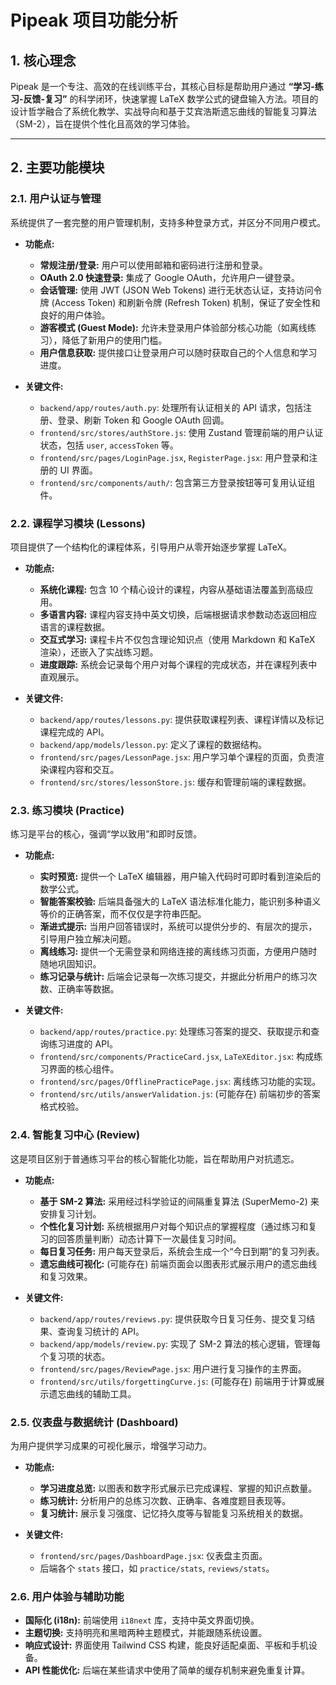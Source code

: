 # Pipeak 项目功能分析

## 1. 核心理念

Pipeak 是一个专注、高效的在线训练平台，其核心目标是帮助用户通过 **“学习-练习-反馈-复习”** 的科学闭环，快速掌握 LaTeX 数学公式的键盘输入方法。项目的设计哲学融合了系统化教学、实战导向和基于艾宾浩斯遗忘曲线的智能复习算法（SM-2），旨在提供个性化且高效的学习体验。

---

## 2. 主要功能模块

### 2.1. 用户认证与管理

系统提供了一套完整的用户管理机制，支持多种登录方式，并区分不同用户模式。

- **功能点:**
  - **常规注册/登录:** 用户可以使用邮箱和密码进行注册和登录。
  - **OAuth 2.0 快速登录:** 集成了 Google OAuth，允许用户一键登录。
  - **会话管理:** 使用 JWT (JSON Web Tokens) 进行无状态认证，支持访问令牌 (Access Token) 和刷新令牌 (Refresh Token) 机制，保证了安全性和良好的用户体验。
  - **游客模式 (Guest Mode):** 允许未登录用户体验部分核心功能（如离线练习），降低了新用户的使用门槛。
  - **用户信息获取:** 提供接口让登录用户可以随时获取自己的个人信息和学习进度。

- **关键文件:**
  - `backend/app/routes/auth.py`: 处理所有认证相关的 API 请求，包括注册、登录、刷新 Token 和 Google OAuth 回调。
  - `frontend/src/stores/authStore.js`: 使用 Zustand 管理前端的用户认证状态，包括 `user`, `accessToken` 等。
  - `frontend/src/pages/LoginPage.jsx`, `RegisterPage.jsx`: 用户登录和注册的 UI 界面。
  - `frontend/src/components/auth/`: 包含第三方登录按钮等可复用认证组件。

### 2.2. 课程学习模块 (Lessons)

项目提供了一个结构化的课程体系，引导用户从零开始逐步掌握 LaTeX。

- **功能点:**
  - **系统化课程:** 包含 10 个精心设计的课程，内容从基础语法覆盖到高级应用。
  - **多语言内容:** 课程内容支持中英文切换，后端根据请求参数动态返回相应语言的课程数据。
  - **交互式学习:** 课程卡片不仅包含理论知识点（使用 Markdown 和 KaTeX 渲染），还嵌入了实战练习题。
  - **进度跟踪:** 系统会记录每个用户对每个课程的完成状态，并在课程列表中直观展示。

- **关键文件:**
  - `backend/app/routes/lessons.py`: 提供获取课程列表、课程详情以及标记课程完成的 API。
  - `backend/app/models/lesson.py`: 定义了课程的数据结构。
  - `frontend/src/pages/LessonPage.jsx`: 用户学习单个课程的页面，负责渲染课程内容和交互。
  - `frontend/src/stores/lessonStore.js`: 缓存和管理前端的课程数据。

### 2.3. 练习模块 (Practice)

练习是平台的核心，强调“学以致用”和即时反馈。

- **功能点:**
  - **实时预览:** 提供一个 LaTeX 编辑器，用户输入代码时可即时看到渲染后的数学公式。
  - **智能答案校验:** 后端具备强大的 LaTeX 语法标准化能力，能识别多种语义等价的正确答案，而不仅仅是字符串匹配。
  - **渐进式提示:** 当用户回答错误时，系统可以提供分步的、有层次的提示，引导用户独立解决问题。
  - **离线练习:** 提供一个无需登录和网络连接的离线练习页面，方便用户随时随地巩固知识。
  - **练习记录与统计:** 后端会记录每一次练习提交，并据此分析用户的练习次数、正确率等数据。

- **关键文件:**
  - `backend/app/routes/practice.py`: 处理练习答案的提交、获取提示和查询练习进度的 API。
  - `frontend/src/components/PracticeCard.jsx`, `LaTeXEditor.jsx`: 构成练习界面的核心组件。
  - `frontend/src/pages/OfflinePracticePage.jsx`: 离线练习功能的实现。
  - `frontend/src/utils/answerValidation.js`: (可能存在) 前端初步的答案格式校验。

### 2.4. 智能复习中心 (Review)

这是项目区别于普通练习平台的核心智能化功能，旨在帮助用户对抗遗忘。

- **功能点:**
  - **基于 SM-2 算法:** 采用经过科学验证的间隔重复算法 (SuperMemo-2) 来安排复习计划。
  - **个性化复习计划:** 系统根据用户对每个知识点的掌握程度（通过练习和复习的回答质量判断）动态计算下一次最佳复习时间。
  - **每日复习任务:** 用户每天登录后，系统会生成一个“今日到期”的复习列表。
  - **遗忘曲线可视化:** (可能存在) 前端页面会以图表形式展示用户的遗忘曲线和复习效果。

- **关键文件:**
  - `backend/app/routes/reviews.py`: 提供获取今日复习任务、提交复习结果、查询复习统计的 API。
  - `backend/app/models/review.py`: 实现了 SM-2 算法的核心逻辑，管理每个复习项的状态。
  - `frontend/src/pages/ReviewPage.jsx`: 用户进行复习操作的主界面。
  - `frontend/src/utils/forgettingCurve.js`: (可能存在) 前端用于计算或展示遗忘曲线的辅助工具。

### 2.5. 仪表盘与数据统计 (Dashboard)

为用户提供学习成果的可视化展示，增强学习动力。

- **功能点:**
  - **学习进度总览:** 以图表和数字形式展示已完成课程、掌握的知识点数量。
  - **练习统计:** 分析用户的总练习次数、正确率、各难度题目表现等。
  - **复习统计:** 展示复习强度、记忆持久度等与智能复习系统相关的数据。

- **关键文件:**
  - `frontend/src/pages/DashboardPage.jsx`: 仪表盘主页面。
  - 后端各个 `stats` 接口，如 `practice/stats`, `reviews/stats`。

### 2.6. 用户体验与辅助功能

- **国际化 (i18n):** 前端使用 `i18next` 库，支持中英文界面切换。
- **主题切换:** 支持明亮和黑暗两种主题模式，并能跟随系统设置。
- **响应式设计:** 界面使用 Tailwind CSS 构建，能良好适配桌面、平板和手机设备。
- **API 性能优化:** 后端在某些请求中使用了简单的缓存机制来避免重复计算。
